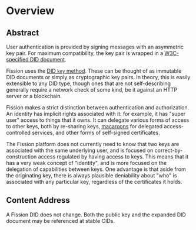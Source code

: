 # Overview

## Abstract

User authentication is provided by signing messages with an asymmetric key pair. For maximum compatibility, the key pair is wrapped in a [W3C-specified DID document](https://www.w3.org/TR/did-core/).

Fission uses the [DID `key` method](https://digitalbazaar.github.io/did-method-key/). These can be thought of as immutable DID documents or simply as cryptographic key pairs. In theory, this is easily extensible to any DID type, though ones that are not self-describing generally require a network check of some kind, be it against an HTTP server or a blockchain.

Fission makes a strict distinction between authentication and authorization. An identity has implicit rights associated with it: for example, it has "super user" access to things that it owns. It can delegate various forms of access to other keys, both by re-sharing keys, [macaroons](https://storage.googleapis.com/pub-tools-public-publication-data/pdf/41892.pdf) for delegated access-controlled services, and other forms of self-signed certificates.

The Fission platform does not currently need to know that two keys are associated with the same underlying user, and is focused on correct-by-construction access regulated by having access to keys. This means that it has a very weak concept of "identity", and is more focused on the delegation of capabilities between keys. One advantage is that aside from the originating key, there is always plausible deniability about "who" is associated with any particular key, regardless of the certificates it holds.

## Content Address

A Fission DID does not change. Both the public key and the expanded DID document may be referenced at stable CIDs.

## 

